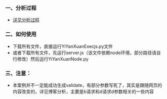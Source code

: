 ### 一、分析过程
- [详见分析过程](https://blog.csdn.net/weixin_43411585/article/details/112389277)
### 二、如何使用
- 下载所有文件，直接运行YiYanXuanExecjs.py文件
- 或者下载所有文件，先运行server.js（该文件依赖node环境，部分路径请自行修改）然后运行YiYanXuanNode.py
### 三、注意：
- 本案例并不一定能成功生成validate，有部分参数写死了，其实是跟随网页的内容改变的，详见博客分析，主要是b请求和d请求d参数相关的一些内容

